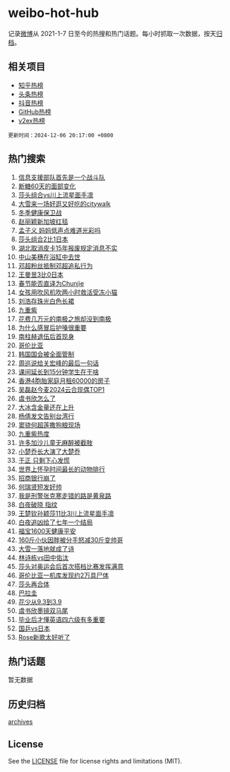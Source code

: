 # weibo-hot-hub

记录[微博](https://www.weibo.com)从 2021-1-7 日至今的热搜和热门话题。每小时抓取一次数据，按天[归档](archives)。

## 相关项目

- [知乎热榜](https://github.com/lonnyzhang423/zhihu-hot-hub)
- [头条热榜](https://github.com/lonnyzhang423/toutiao-hot-hub)
- [抖音热榜](https://github.com/lonnyzhang423/douyin-hot-hub)
- [GitHub热榜](https://github.com/lonnyzhang423/github-hot-hub)
- [v2ex热榜](https://github.com/lonnyzhang423/v2ex-hot-hub)


`更新时间：2024-12-06 20:17:00 +0800`

## 热门搜索

1. [信息支援部队首先是一个战斗队](https://m.weibo.cn/search?containerid=100103type%3D1%26t%3D10%26q%3D%23%E4%BF%A1%E6%81%AF%E6%94%AF%E6%8F%B4%E9%83%A8%E9%98%9F%E9%A6%96%E5%85%88%E6%98%AF%E4%B8%80%E4%B8%AA%E6%88%98%E6%96%97%E9%98%9F%23&stream_entry_id=51&isnewpage=1&extparam=seat%3D1%26filter_type%3Drealtimehot%26stream_entry_id%3D51%26dgr%3D0%26pos%3D0%26q%3D%2523%25E4%25BF%25A1%25E6%2581%25AF%25E6%2594%25AF%25E6%258F%25B4%25E9%2583%25A8%25E9%2598%259F%25E9%25A6%2596%25E5%2585%2588%25E6%2598%25AF%25E4%25B8%2580%25E4%25B8%25AA%25E6%2588%2598%25E6%2596%2597%25E9%2598%259F%2523%26cate%3D10103%26c_type%3D51%26display_time%3D1733487419%26pre_seqid%3D173348741935402224610133)
1. [断糖60天的面部变化](https://m.weibo.cn/search?containerid=100103type%3D1%26t%3D10%26q%3D%E6%96%AD%E7%B3%9660%E5%A4%A9%E7%9A%84%E9%9D%A2%E9%83%A8%E5%8F%98%E5%8C%96&stream_entry_id=31&isnewpage=1&extparam=seat%3D1%26stream_entry_id%3D31%26dgr%3D0%26flag%3D1%26realpos%3D1%26filter_type%3Drealtimehot%26pos%3D0%26c_type%3D31%26band_rank%3D1%26lcate%3D5001%26cate%3D5001%26q%3D%25E6%2596%25AD%25E7%25B3%259660%25E5%25A4%25A9%25E7%259A%2584%25E9%259D%25A2%25E9%2583%25A8%25E5%258F%2598%25E5%258C%2596%26display_time%3D1733487419%26pre_seqid%3D173348741935402224610133)
1. [莎头组合vs川上流星面手凛](https://m.weibo.cn/search?containerid=100103type%3D1%26t%3D10%26q%3D%23%E8%8E%8E%E5%A4%B4%E7%BB%84%E5%90%88vs%E5%B7%9D%E4%B8%8A%E6%B5%81%E6%98%9F%E9%9D%A2%E6%89%8B%E5%87%9B%23&stream_entry_id=31&isnewpage=1&extparam=seat%3D1%26stream_entry_id%3D31%26dgr%3D0%26flag%3D2%26realpos%3D2%26filter_type%3Drealtimehot%26pos%3D1%26c_type%3D31%26band_rank%3D2%26lcate%3D5001%26cate%3D5001%26q%3D%2523%25E8%258E%258E%25E5%25A4%25B4%25E7%25BB%2584%25E5%2590%2588vs%25E5%25B7%259D%25E4%25B8%258A%25E6%25B5%2581%25E6%2598%259F%25E9%259D%25A2%25E6%2589%258B%25E5%2587%259B%2523%26display_time%3D1733487419%26pre_seqid%3D173348741935402224610133)
1. [大雪来一场好逛又好吃的citywalk](https://m.weibo.cn/search?containerid=100103type%3D1%26t%3D10%26q%3D%23%E5%A4%A7%E9%9B%AA%E6%9D%A5%E4%B8%80%E5%9C%BA%E5%A5%BD%E9%80%9B%E5%8F%88%E5%A5%BD%E5%90%83%E7%9A%84citywalk%23&stream_entry_id=31&isnewpage=1&extparam=seat%3D1%26stream_entry_id%3D31%26dgr%3D0%26flag%3D0%26realpos%3D3%26filter_type%3Drealtimehot%26pos%3D2%26c_type%3D31%26band_rank%3D3%26lcate%3D5001%26cate%3D5001%26q%3D%2523%25E5%25A4%25A7%25E9%259B%25AA%25E6%259D%25A5%25E4%25B8%2580%25E5%259C%25BA%25E5%25A5%25BD%25E9%2580%259B%25E5%258F%2588%25E5%25A5%25BD%25E5%2590%2583%25E7%259A%2584citywalk%2523%26display_time%3D1733487419%26pre_seqid%3D173348741935402224610133)
1. [冬季健康保卫战](https://m.weibo.cn/search?containerid=100103type%3D1%26t%3D10%26q%3D%23%E5%86%AC%E5%AD%A3%E5%81%A5%E5%BA%B7%E4%BF%9D%E5%8D%AB%E6%88%98%23&stream_entry_id=31&isnewpage=1&extparam=seat%3D1%26stream_entry_id%3D31%26dgr%3D0%26is_ad_pos%3D1%26band_rank%3D4%26adid%3D267294%26filter_type%3Drealtimehot%26pos%3D3%26c_type%3D31%26q%3D%2523%25E5%2586%25AC%25E5%25AD%25A3%25E5%2581%25A5%25E5%25BA%25B7%25E4%25BF%259D%25E5%258D%25AB%25E6%2588%2598%2523%26lcate%3D5001%26cate%3D5001%26topic_ad%3D1%26display_time%3D1733487419%26pre_seqid%3D173348741935402224610133)
1. [赵丽颖新加坡红毯](https://m.weibo.cn/search?containerid=100103type%3D1%26t%3D10%26q%3D%E8%B5%B5%E4%B8%BD%E9%A2%96%E6%96%B0%E5%8A%A0%E5%9D%A1%E7%BA%A2%E6%AF%AF&stream_entry_id=31&isnewpage=1&extparam=seat%3D1%26stream_entry_id%3D31%26dgr%3D0%26flag%3D1%26realpos%3D4%26filter_type%3Drealtimehot%26pos%3D4%26c_type%3D31%26band_rank%3D4%26lcate%3D5001%26cate%3D5001%26q%3D%25E8%25B5%25B5%25E4%25B8%25BD%25E9%25A2%2596%25E6%2596%25B0%25E5%258A%25A0%25E5%259D%25A1%25E7%25BA%25A2%25E6%25AF%25AF%26display_time%3D1733487419%26pre_seqid%3D173348741935402224610133)
1. [孟子义 妈妈低声点难道光彩吗](https://m.weibo.cn/search?containerid=100103type%3D1%26t%3D10%26q%3D%E5%AD%9F%E5%AD%90%E4%B9%89+%E5%A6%88%E5%A6%88%E4%BD%8E%E5%A3%B0%E7%82%B9%E9%9A%BE%E9%81%93%E5%85%89%E5%BD%A9%E5%90%97&stream_entry_id=31&isnewpage=1&extparam=seat%3D1%26stream_entry_id%3D31%26dgr%3D0%26flag%3D1%26realpos%3D5%26filter_type%3Drealtimehot%26pos%3D5%26c_type%3D31%26band_rank%3D5%26lcate%3D5001%26cate%3D5001%26q%3D%25E5%25AD%259F%25E5%25AD%2590%25E4%25B9%2589%2520%25E5%25A6%2588%25E5%25A6%2588%25E4%25BD%258E%25E5%25A3%25B0%25E7%2582%25B9%25E9%259A%25BE%25E9%2581%2593%25E5%2585%2589%25E5%25BD%25A9%25E5%2590%2597%26display_time%3D1733487419%26pre_seqid%3D173348741935402224610133)
1. [莎头组合2比1日本](https://m.weibo.cn/search?containerid=100103type%3D1%26t%3D10%26q%3D%23%E8%8E%8E%E5%A4%B4%E7%BB%84%E5%90%882%E6%AF%941%E6%97%A5%E6%9C%AC%23&stream_entry_id=31&isnewpage=1&extparam=seat%3D1%26stream_entry_id%3D31%26dgr%3D0%26flag%3D1%26realpos%3D6%26filter_type%3Drealtimehot%26pos%3D6%26c_type%3D31%26band_rank%3D6%26lcate%3D5001%26cate%3D5001%26q%3D%2523%25E8%258E%258E%25E5%25A4%25B4%25E7%25BB%2584%25E5%2590%25882%25E6%25AF%25941%25E6%2597%25A5%25E6%259C%25AC%2523%26display_time%3D1733487419%26pre_seqid%3D173348741935402224610133)
1. [湖北取消皮卡15年报废规定消息不实](https://m.weibo.cn/search?containerid=100103type%3D1%26t%3D10%26q%3D%23%E6%B9%96%E5%8C%97%E5%8F%96%E6%B6%88%E7%9A%AE%E5%8D%A115%E5%B9%B4%E6%8A%A5%E5%BA%9F%E8%A7%84%E5%AE%9A%E6%B6%88%E6%81%AF%E4%B8%8D%E5%AE%9E%23&stream_entry_id=31&isnewpage=1&extparam=seat%3D1%26q%3D%2523%25E6%25B9%2596%25E5%258C%2597%25E5%258F%2596%25E6%25B6%2588%25E7%259A%25AE%25E5%258D%25A115%25E5%25B9%25B4%25E6%258A%25A5%25E5%25BA%259F%25E8%25A7%2584%25E5%25AE%259A%25E6%25B6%2588%25E6%2581%25AF%25E4%25B8%258D%25E5%25AE%259E%2523%26dgr%3D0%26is_ad_pos%3D1%26pos%3D7%26filter_type%3Drealtimehot%26adid%3D267528%26c_type%3D31%26stream_entry_id%3D31%26lcate%3D5001%26cate%3D5001%26band_rank%3D7%26display_time%3D1733487419%26pre_seqid%3D173348741935402224610133)
1. [中山美穗在浴缸中去世](https://m.weibo.cn/search?containerid=100103type%3D1%26t%3D10%26q%3D%23%E4%B8%AD%E5%B1%B1%E7%BE%8E%E7%A9%97%E5%9C%A8%E6%B5%B4%E7%BC%B8%E4%B8%AD%E5%8E%BB%E4%B8%96%23&stream_entry_id=31&isnewpage=1&extparam=seat%3D1%26stream_entry_id%3D31%26dgr%3D0%26flag%3D16%26realpos%3D7%26filter_type%3Drealtimehot%26pos%3D8%26c_type%3D31%26band_rank%3D7%26lcate%3D5001%26cate%3D5001%26q%3D%2523%25E4%25B8%25AD%25E5%25B1%25B1%25E7%25BE%258E%25E7%25A9%2597%25E5%259C%25A8%25E6%25B5%25B4%25E7%25BC%25B8%25E4%25B8%25AD%25E5%258E%25BB%25E4%25B8%2596%2523%26display_time%3D1733487419%26pre_seqid%3D173348741935402224610133)
1. [邓超粉丝抵制邓超追私行为](https://m.weibo.cn/search?containerid=100103type%3D1%26t%3D10%26q%3D%E9%82%93%E8%B6%85%E7%B2%89%E4%B8%9D%E6%8A%B5%E5%88%B6%E9%82%93%E8%B6%85%E8%BF%BD%E7%A7%81%E8%A1%8C%E4%B8%BA&stream_entry_id=31&isnewpage=1&extparam=seat%3D1%26stream_entry_id%3D31%26dgr%3D0%26flag%3D2%26realpos%3D8%26filter_type%3Drealtimehot%26pos%3D9%26c_type%3D31%26band_rank%3D8%26lcate%3D5001%26cate%3D5001%26q%3D%25E9%2582%2593%25E8%25B6%2585%25E7%25B2%2589%25E4%25B8%259D%25E6%258A%25B5%25E5%2588%25B6%25E9%2582%2593%25E8%25B6%2585%25E8%25BF%25BD%25E7%25A7%2581%25E8%25A1%258C%25E4%25B8%25BA%26display_time%3D1733487419%26pre_seqid%3D173348741935402224610133)
1. [王曼昱3比0日本](https://m.weibo.cn/search?containerid=100103type%3D1%26t%3D10%26q%3D%23%E7%8E%8B%E6%9B%BC%E6%98%B13%E6%AF%940%E6%97%A5%E6%9C%AC%23&stream_entry_id=31&isnewpage=1&extparam=seat%3D1%26stream_entry_id%3D31%26dgr%3D0%26flag%3D1%26realpos%3D9%26filter_type%3Drealtimehot%26pos%3D10%26c_type%3D31%26band_rank%3D9%26lcate%3D5001%26cate%3D5001%26q%3D%2523%25E7%258E%258B%25E6%259B%25BC%25E6%2598%25B13%25E6%25AF%25940%25E6%2597%25A5%25E6%259C%25AC%2523%26display_time%3D1733487419%26pre_seqid%3D173348741935402224610133)
1. [春节能否直译为Chunjie](https://m.weibo.cn/search?containerid=100103type%3D1%26t%3D10%26q%3D%23%E6%98%A5%E8%8A%82%E8%83%BD%E5%90%A6%E7%9B%B4%E8%AF%91%E4%B8%BAChunjie%23&stream_entry_id=31&isnewpage=1&extparam=seat%3D1%26stream_entry_id%3D31%26dgr%3D0%26flag%3D1%26realpos%3D10%26filter_type%3Drealtimehot%26pos%3D11%26c_type%3D31%26band_rank%3D10%26lcate%3D5001%26cate%3D5001%26q%3D%2523%25E6%2598%25A5%25E8%258A%2582%25E8%2583%25BD%25E5%2590%25A6%25E7%259B%25B4%25E8%25AF%2591%25E4%25B8%25BAChunjie%2523%26display_time%3D1733487419%26pre_seqid%3D173348741935402224610133)
1. [女孩用吹风机吹两小时救活受冻小猫](https://m.weibo.cn/search?containerid=100103type%3D1%26t%3D10%26q%3D%23%E5%A5%B3%E5%AD%A9%E7%94%A8%E5%90%B9%E9%A3%8E%E6%9C%BA%E5%90%B9%E4%B8%A4%E5%B0%8F%E6%97%B6%E6%95%91%E6%B4%BB%E5%8F%97%E5%86%BB%E5%B0%8F%E7%8C%AB%23&stream_entry_id=31&isnewpage=1&extparam=seat%3D1%26stream_entry_id%3D31%26dgr%3D0%26flag%3D32768%26realpos%3D11%26filter_type%3Drealtimehot%26pos%3D12%26c_type%3D31%26band_rank%3D11%26lcate%3D5001%26cate%3D5001%26q%3D%2523%25E5%25A5%25B3%25E5%25AD%25A9%25E7%2594%25A8%25E5%2590%25B9%25E9%25A3%258E%25E6%259C%25BA%25E5%2590%25B9%25E4%25B8%25A4%25E5%25B0%258F%25E6%2597%25B6%25E6%2595%2591%25E6%25B4%25BB%25E5%258F%2597%25E5%2586%25BB%25E5%25B0%258F%25E7%258C%25AB%2523%26display_time%3D1733487419%26pre_seqid%3D173348741935402224610133)
1. [刘浩存珠光白色长裙](https://m.weibo.cn/search?containerid=100103type%3D1%26t%3D10%26q%3D%23%E5%88%98%E6%B5%A9%E5%AD%98%E7%8F%A0%E5%85%89%E7%99%BD%E8%89%B2%E9%95%BF%E8%A3%99%23&stream_entry_id=31&isnewpage=1&extparam=seat%3D1%26stream_entry_id%3D31%26dgr%3D0%26flag%3D1%26realpos%3D12%26filter_type%3Drealtimehot%26pos%3D13%26c_type%3D31%26band_rank%3D12%26lcate%3D5001%26cate%3D5001%26q%3D%2523%25E5%2588%2598%25E6%25B5%25A9%25E5%25AD%2598%25E7%258F%25A0%25E5%2585%2589%25E7%2599%25BD%25E8%2589%25B2%25E9%2595%25BF%25E8%25A3%2599%2523%26display_time%3D1733487419%26pre_seqid%3D173348741935402224610133)
1. [九重紫](https://m.weibo.cn/search?containerid=100103type%3D1%26t%3D10%26q%3D%E4%B9%9D%E9%87%8D%E7%B4%AB&stream_entry_id=31&isnewpage=1&extparam=seat%3D1%26stream_entry_id%3D31%26dgr%3D0%26flag%3D0%26realpos%3D13%26filter_type%3Drealtimehot%26pos%3D14%26c_type%3D31%26band_rank%3D13%26lcate%3D5001%26cate%3D5001%26q%3D%25E4%25B9%259D%25E9%2587%258D%25E7%25B4%25AB%26display_time%3D1733487419%26pre_seqid%3D173348741935402224610133)
1. [花费几万元的南极之旅却没到南极](https://m.weibo.cn/search?containerid=100103type%3D1%26t%3D10%26q%3D%23%E8%8A%B1%E8%B4%B9%E5%87%A0%E4%B8%87%E5%85%83%E7%9A%84%E5%8D%97%E6%9E%81%E4%B9%8B%E6%97%85%E5%8D%B4%E6%B2%A1%E5%88%B0%E5%8D%97%E6%9E%81%23&stream_entry_id=31&isnewpage=1&extparam=seat%3D1%26stream_entry_id%3D31%26dgr%3D0%26flag%3D1%26realpos%3D14%26filter_type%3Drealtimehot%26pos%3D15%26c_type%3D31%26band_rank%3D14%26lcate%3D5001%26cate%3D5001%26q%3D%2523%25E8%258A%25B1%25E8%25B4%25B9%25E5%2587%25A0%25E4%25B8%2587%25E5%2585%2583%25E7%259A%2584%25E5%258D%2597%25E6%259E%2581%25E4%25B9%258B%25E6%2597%2585%25E5%258D%25B4%25E6%25B2%25A1%25E5%2588%25B0%25E5%258D%2597%25E6%259E%2581%2523%26display_time%3D1733487419%26pre_seqid%3D173348741935402224610133)
1. [为什么感冒后护嗓很重要](https://m.weibo.cn/search?containerid=100103type%3D1%26t%3D10%26q%3D%23%E4%B8%BA%E4%BB%80%E4%B9%88%E6%84%9F%E5%86%92%E5%90%8E%E6%8A%A4%E5%97%93%E5%BE%88%E9%87%8D%E8%A6%81%23&stream_entry_id=31&isnewpage=1&extparam=seat%3D1%26stream_entry_id%3D31%26dgr%3D0%26pos%3D16%26band_rank%3D15%26realpos%3D15%26filter_type%3Drealtimehot%26adid%3D267263%26c_type%3D31%26q%3D%2523%25E4%25B8%25BA%25E4%25BB%2580%25E4%25B9%2588%25E6%2584%259F%25E5%2586%2592%25E5%2590%258E%25E6%258A%25A4%25E5%2597%2593%25E5%25BE%2588%25E9%2587%258D%25E8%25A6%2581%2523%26lcate%3D5001%26cate%3D5001%26flag%3D0%26display_time%3D1733487419%26pre_seqid%3D173348741935402224610133)
1. [南柱赫退伍后首现身](https://m.weibo.cn/search?containerid=100103type%3D1%26t%3D10%26q%3D%23%E5%8D%97%E6%9F%B1%E8%B5%AB%E9%80%80%E4%BC%8D%E5%90%8E%E9%A6%96%E7%8E%B0%E8%BA%AB%23&stream_entry_id=31&isnewpage=1&extparam=seat%3D1%26stream_entry_id%3D31%26dgr%3D0%26flag%3D1%26realpos%3D16%26filter_type%3Drealtimehot%26pos%3D17%26c_type%3D31%26band_rank%3D16%26lcate%3D5001%26cate%3D5001%26q%3D%2523%25E5%258D%2597%25E6%259F%25B1%25E8%25B5%25AB%25E9%2580%2580%25E4%25BC%258D%25E5%2590%258E%25E9%25A6%2596%25E7%258E%25B0%25E8%25BA%25AB%2523%26display_time%3D1733487419%26pre_seqid%3D173348741935402224610133)
1. [哥伦比亚](https://m.weibo.cn/search?containerid=100103type%3D1%26t%3D10%26q%3D%E5%93%A5%E4%BC%A6%E6%AF%94%E4%BA%9A&stream_entry_id=31&isnewpage=1&extparam=seat%3D1%26stream_entry_id%3D31%26dgr%3D0%26flag%3D0%26realpos%3D17%26filter_type%3Drealtimehot%26pos%3D18%26c_type%3D31%26band_rank%3D17%26lcate%3D5001%26cate%3D5001%26q%3D%25E5%2593%25A5%25E4%25BC%25A6%25E6%25AF%2594%25E4%25BA%259A%26display_time%3D1733487419%26pre_seqid%3D173348741935402224610133)
1. [韩国国会被全面管制](https://m.weibo.cn/search?containerid=100103type%3D1%26t%3D10%26q%3D%23%E9%9F%A9%E5%9B%BD%E5%9B%BD%E4%BC%9A%E8%A2%AB%E5%85%A8%E9%9D%A2%E7%AE%A1%E5%88%B6%23&stream_entry_id=31&isnewpage=1&extparam=seat%3D1%26stream_entry_id%3D31%26dgr%3D0%26flag%3D0%26realpos%3D18%26filter_type%3Drealtimehot%26pos%3D19%26c_type%3D31%26band_rank%3D18%26lcate%3D5001%26cate%3D5001%26q%3D%2523%25E9%259F%25A9%25E5%259B%25BD%25E5%259B%25BD%25E4%25BC%259A%25E8%25A2%25AB%25E5%2585%25A8%25E9%259D%25A2%25E7%25AE%25A1%25E5%2588%25B6%2523%26display_time%3D1733487419%26pre_seqid%3D173348741935402224610133)
1. [周巡说给关宏峰的最后一句话](https://m.weibo.cn/search?containerid=100103type%3D1%26t%3D10%26q%3D%E5%91%A8%E5%B7%A1%E8%AF%B4%E7%BB%99%E5%85%B3%E5%AE%8F%E5%B3%B0%E7%9A%84%E6%9C%80%E5%90%8E%E4%B8%80%E5%8F%A5%E8%AF%9D&stream_entry_id=31&isnewpage=1&extparam=seat%3D1%26stream_entry_id%3D31%26dgr%3D0%26flag%3D1%26realpos%3D19%26filter_type%3Drealtimehot%26pos%3D20%26c_type%3D31%26band_rank%3D19%26lcate%3D5001%26cate%3D5001%26q%3D%25E5%2591%25A8%25E5%25B7%25A1%25E8%25AF%25B4%25E7%25BB%2599%25E5%2585%25B3%25E5%25AE%258F%25E5%25B3%25B0%25E7%259A%2584%25E6%259C%2580%25E5%2590%258E%25E4%25B8%2580%25E5%258F%25A5%25E8%25AF%259D%26display_time%3D1733487419%26pre_seqid%3D173348741935402224610133)
1. [课间延长到15分钟学生在干啥](https://m.weibo.cn/search?containerid=100103type%3D1%26t%3D10%26q%3D%23%E8%AF%BE%E9%97%B4%E5%BB%B6%E9%95%BF%E5%88%B015%E5%88%86%E9%92%9F%E5%AD%A6%E7%94%9F%E5%9C%A8%E5%B9%B2%E5%95%A5%23&stream_entry_id=31&isnewpage=1&extparam=seat%3D1%26stream_entry_id%3D31%26dgr%3D0%26flag%3D0%26realpos%3D20%26filter_type%3Drealtimehot%26pos%3D21%26c_type%3D31%26band_rank%3D20%26lcate%3D5001%26cate%3D5001%26q%3D%2523%25E8%25AF%25BE%25E9%2597%25B4%25E5%25BB%25B6%25E9%2595%25BF%25E5%2588%25B015%25E5%2588%2586%25E9%2592%259F%25E5%25AD%25A6%25E7%2594%259F%25E5%259C%25A8%25E5%25B9%25B2%25E5%2595%25A5%2523%26display_time%3D1733487419%26pre_seqid%3D173348741935402224610133)
1. [香港4胞胎家庭月租60000的房子](https://m.weibo.cn/search?containerid=100103type%3D1%26t%3D10%26q%3D%E9%A6%99%E6%B8%AF4%E8%83%9E%E8%83%8E%E5%AE%B6%E5%BA%AD%E6%9C%88%E7%A7%9F60000%E7%9A%84%E6%88%BF%E5%AD%90&stream_entry_id=31&isnewpage=1&extparam=seat%3D1%26stream_entry_id%3D31%26dgr%3D0%26flag%3D1%26realpos%3D21%26filter_type%3Drealtimehot%26pos%3D22%26c_type%3D31%26band_rank%3D21%26lcate%3D5001%26cate%3D5001%26q%3D%25E9%25A6%2599%25E6%25B8%25AF4%25E8%2583%259E%25E8%2583%258E%25E5%25AE%25B6%25E5%25BA%25AD%25E6%259C%2588%25E7%25A7%259F60000%25E7%259A%2584%25E6%2588%25BF%25E5%25AD%2590%26display_time%3D1733487419%26pre_seqid%3D173348741935402224610133)
1. [吴磊赵今麦2024云合现偶TOP1](https://m.weibo.cn/search?containerid=100103type%3D1%26t%3D10%26q%3D%E5%90%B4%E7%A3%8A%E8%B5%B5%E4%BB%8A%E9%BA%A62024%E4%BA%91%E5%90%88%E7%8E%B0%E5%81%B6TOP1&stream_entry_id=31&isnewpage=1&extparam=seat%3D1%26stream_entry_id%3D31%26dgr%3D0%26flag%3D1%26realpos%3D22%26filter_type%3Drealtimehot%26pos%3D23%26c_type%3D31%26band_rank%3D22%26lcate%3D5001%26cate%3D5001%26q%3D%25E5%2590%25B4%25E7%25A3%258A%25E8%25B5%25B5%25E4%25BB%258A%25E9%25BA%25A62024%25E4%25BA%2591%25E5%2590%2588%25E7%258E%25B0%25E5%2581%25B6TOP1%26display_time%3D1733487419%26pre_seqid%3D173348741935402224610133)
1. [虞书欣怎么了](https://m.weibo.cn/search?containerid=100103type%3D1%26t%3D10%26q%3D%23%E8%99%9E%E4%B9%A6%E6%AC%A3%E6%80%8E%E4%B9%88%E4%BA%86%23&stream_entry_id=31&isnewpage=1&extparam=seat%3D1%26stream_entry_id%3D31%26dgr%3D0%26flag%3D0%26realpos%3D23%26filter_type%3Drealtimehot%26pos%3D24%26c_type%3D31%26band_rank%3D23%26lcate%3D5001%26cate%3D5001%26q%3D%2523%25E8%2599%259E%25E4%25B9%25A6%25E6%25AC%25A3%25E6%2580%258E%25E4%25B9%2588%25E4%25BA%2586%2523%26display_time%3D1733487419%26pre_seqid%3D173348741935402224610133)
1. [大冰含金量还在上升](https://m.weibo.cn/search?containerid=100103type%3D1%26t%3D10%26q%3D%23%E5%A4%A7%E5%86%B0%E5%90%AB%E9%87%91%E9%87%8F%E8%BF%98%E5%9C%A8%E4%B8%8A%E5%8D%87%23&stream_entry_id=31&isnewpage=1&extparam=seat%3D1%26stream_entry_id%3D31%26dgr%3D0%26flag%3D1%26realpos%3D24%26filter_type%3Drealtimehot%26pos%3D25%26c_type%3D31%26band_rank%3D24%26lcate%3D5001%26cate%3D5001%26q%3D%2523%25E5%25A4%25A7%25E5%2586%25B0%25E5%2590%25AB%25E9%2587%2591%25E9%2587%258F%25E8%25BF%2598%25E5%259C%25A8%25E4%25B8%258A%25E5%258D%2587%2523%26display_time%3D1733487419%26pre_seqid%3D173348741935402224610133)
1. [杨倩发文告别台湾行](https://m.weibo.cn/search?containerid=100103type%3D1%26t%3D10%26q%3D%23%E6%9D%A8%E5%80%A9%E5%8F%91%E6%96%87%E5%91%8A%E5%88%AB%E5%8F%B0%E6%B9%BE%E8%A1%8C%23&stream_entry_id=31&isnewpage=1&extparam=seat%3D1%26stream_entry_id%3D31%26dgr%3D0%26flag%3D1%26realpos%3D25%26filter_type%3Drealtimehot%26pos%3D26%26c_type%3D31%26band_rank%3D25%26lcate%3D5001%26cate%3D5001%26q%3D%2523%25E6%259D%25A8%25E5%2580%25A9%25E5%258F%2591%25E6%2596%2587%25E5%2591%258A%25E5%2588%25AB%25E5%258F%25B0%25E6%25B9%25BE%25E8%25A1%258C%2523%26display_time%3D1733487419%26pre_seqid%3D173348741935402224610133)
1. [窦骁何超莲撒狗粮现场](https://m.weibo.cn/search?containerid=100103type%3D1%26t%3D10%26q%3D%E7%AA%A6%E9%AA%81%E4%BD%95%E8%B6%85%E8%8E%B2%E6%92%92%E7%8B%97%E7%B2%AE%E7%8E%B0%E5%9C%BA&stream_entry_id=31&isnewpage=1&extparam=seat%3D1%26stream_entry_id%3D31%26dgr%3D0%26flag%3D0%26realpos%3D26%26filter_type%3Drealtimehot%26pos%3D27%26c_type%3D31%26band_rank%3D26%26lcate%3D5001%26cate%3D5001%26q%3D%25E7%25AA%25A6%25E9%25AA%2581%25E4%25BD%2595%25E8%25B6%2585%25E8%258E%25B2%25E6%2592%2592%25E7%258B%2597%25E7%25B2%25AE%25E7%258E%25B0%25E5%259C%25BA%26display_time%3D1733487419%26pre_seqid%3D173348741935402224610133)
1. [九重紫热度](https://m.weibo.cn/search?containerid=100103type%3D1%26t%3D10%26q%3D%23%E4%B9%9D%E9%87%8D%E7%B4%AB%E7%83%AD%E5%BA%A6%23&stream_entry_id=31&isnewpage=1&extparam=seat%3D1%26stream_entry_id%3D31%26dgr%3D0%26flag%3D1%26realpos%3D27%26filter_type%3Drealtimehot%26pos%3D28%26c_type%3D31%26band_rank%3D27%26lcate%3D5001%26cate%3D5001%26q%3D%2523%25E4%25B9%259D%25E9%2587%258D%25E7%25B4%25AB%25E7%2583%25AD%25E5%25BA%25A6%2523%26display_time%3D1733487419%26pre_seqid%3D173348741935402224610133)
1. [许多加沙儿童无麻醉被截肢](https://m.weibo.cn/search?containerid=100103type%3D1%26t%3D10%26q%3D%23%E8%AE%B8%E5%A4%9A%E5%8A%A0%E6%B2%99%E5%84%BF%E7%AB%A5%E6%97%A0%E9%BA%BB%E9%86%89%E8%A2%AB%E6%88%AA%E8%82%A2%23&stream_entry_id=31&isnewpage=1&extparam=seat%3D1%26stream_entry_id%3D31%26dgr%3D0%26flag%3D0%26realpos%3D28%26filter_type%3Drealtimehot%26pos%3D29%26c_type%3D31%26band_rank%3D28%26lcate%3D5001%26cate%3D5001%26q%3D%2523%25E8%25AE%25B8%25E5%25A4%259A%25E5%258A%25A0%25E6%25B2%2599%25E5%2584%25BF%25E7%25AB%25A5%25E6%2597%25A0%25E9%25BA%25BB%25E9%2586%2589%25E8%25A2%25AB%25E6%2588%25AA%25E8%2582%25A2%2523%26display_time%3D1733487419%26pre_seqid%3D173348741935402224610133)
1. [小楚乔长大演了大楚乔](https://m.weibo.cn/search?containerid=100103type%3D1%26t%3D10%26q%3D%23%E5%B0%8F%E6%A5%9A%E4%B9%94%E9%95%BF%E5%A4%A7%E6%BC%94%E4%BA%86%E5%A4%A7%E6%A5%9A%E4%B9%94%23&stream_entry_id=31&isnewpage=1&extparam=seat%3D1%26stream_entry_id%3D31%26dgr%3D0%26flag%3D0%26realpos%3D29%26filter_type%3Drealtimehot%26pos%3D30%26c_type%3D31%26band_rank%3D29%26lcate%3D5001%26cate%3D5001%26q%3D%2523%25E5%25B0%258F%25E6%25A5%259A%25E4%25B9%2594%25E9%2595%25BF%25E5%25A4%25A7%25E6%25BC%2594%25E4%25BA%2586%25E5%25A4%25A7%25E6%25A5%259A%25E4%25B9%2594%2523%26display_time%3D1733487419%26pre_seqid%3D173348741935402224610133)
1. [于正 只剩下心发慌](https://m.weibo.cn/search?containerid=100103type%3D1%26t%3D10%26q%3D%E4%BA%8E%E6%AD%A3+%E5%8F%AA%E5%89%A9%E4%B8%8B%E5%BF%83%E5%8F%91%E6%85%8C&stream_entry_id=31&isnewpage=1&extparam=seat%3D1%26stream_entry_id%3D31%26dgr%3D0%26flag%3D1%26realpos%3D30%26filter_type%3Drealtimehot%26pos%3D31%26c_type%3D31%26band_rank%3D30%26lcate%3D5001%26cate%3D5001%26q%3D%25E4%25BA%258E%25E6%25AD%25A3%2520%25E5%258F%25AA%25E5%2589%25A9%25E4%25B8%258B%25E5%25BF%2583%25E5%258F%2591%25E6%2585%258C%26display_time%3D1733487419%26pre_seqid%3D173348741935402224610133)
1. [世界上怀孕时间最长的动物排行](https://m.weibo.cn/search?containerid=100103type%3D1%26t%3D10%26q%3D%23%E4%B8%96%E7%95%8C%E4%B8%8A%E6%80%80%E5%AD%95%E6%97%B6%E9%97%B4%E6%9C%80%E9%95%BF%E7%9A%84%E5%8A%A8%E7%89%A9%E6%8E%92%E8%A1%8C%23&stream_entry_id=31&isnewpage=1&extparam=seat%3D1%26stream_entry_id%3D31%26dgr%3D0%26flag%3D0%26realpos%3D31%26filter_type%3Drealtimehot%26pos%3D32%26c_type%3D31%26band_rank%3D31%26lcate%3D5001%26cate%3D5001%26q%3D%2523%25E4%25B8%2596%25E7%2595%258C%25E4%25B8%258A%25E6%2580%2580%25E5%25AD%2595%25E6%2597%25B6%25E9%2597%25B4%25E6%259C%2580%25E9%2595%25BF%25E7%259A%2584%25E5%258A%25A8%25E7%2589%25A9%25E6%258E%2592%25E8%25A1%258C%2523%26display_time%3D1733487419%26pre_seqid%3D173348741935402224610133)
1. [招商银行崩了](https://m.weibo.cn/search?containerid=100103type%3D1%26t%3D10%26q%3D%E6%8B%9B%E5%95%86%E9%93%B6%E8%A1%8C%E5%B4%A9%E4%BA%86&stream_entry_id=31&isnewpage=1&extparam=seat%3D1%26stream_entry_id%3D31%26dgr%3D0%26flag%3D1%26realpos%3D32%26filter_type%3Drealtimehot%26pos%3D33%26c_type%3D31%26band_rank%3D32%26lcate%3D5001%26cate%3D5001%26q%3D%25E6%258B%259B%25E5%2595%2586%25E9%2593%25B6%25E8%25A1%258C%25E5%25B4%25A9%25E4%25BA%2586%26display_time%3D1733487419%26pre_seqid%3D173348741935402224610133)
1. [何瑞贤短发好帅](https://m.weibo.cn/search?containerid=100103type%3D1%26t%3D10%26q%3D%E4%BD%95%E7%91%9E%E8%B4%A4%E7%9F%AD%E5%8F%91%E5%A5%BD%E5%B8%85&stream_entry_id=31&isnewpage=1&extparam=seat%3D1%26stream_entry_id%3D31%26dgr%3D0%26flag%3D1%26realpos%3D33%26filter_type%3Drealtimehot%26pos%3D34%26c_type%3D31%26band_rank%3D33%26lcate%3D5001%26cate%3D5001%26q%3D%25E4%25BD%2595%25E7%2591%259E%25E8%25B4%25A4%25E7%259F%25AD%25E5%258F%2591%25E5%25A5%25BD%25E5%25B8%2585%26display_time%3D1733487419%26pre_seqid%3D173348741935402224610133)
1. [我是刑警张克寒走错的路是黄泉路](https://m.weibo.cn/search?containerid=100103type%3D1%26t%3D10%26q%3D%E6%88%91%E6%98%AF%E5%88%91%E8%AD%A6%E5%BC%A0%E5%85%8B%E5%AF%92%E8%B5%B0%E9%94%99%E7%9A%84%E8%B7%AF%E6%98%AF%E9%BB%84%E6%B3%89%E8%B7%AF&stream_entry_id=31&isnewpage=1&extparam=seat%3D1%26stream_entry_id%3D31%26dgr%3D0%26flag%3D1%26realpos%3D34%26filter_type%3Drealtimehot%26pos%3D35%26c_type%3D31%26band_rank%3D34%26lcate%3D5001%26cate%3D5001%26q%3D%25E6%2588%2591%25E6%2598%25AF%25E5%2588%2591%25E8%25AD%25A6%25E5%25BC%25A0%25E5%2585%258B%25E5%25AF%2592%25E8%25B5%25B0%25E9%2594%2599%25E7%259A%2584%25E8%25B7%25AF%25E6%2598%25AF%25E9%25BB%2584%25E6%25B3%2589%25E8%25B7%25AF%26display_time%3D1733487419%26pre_seqid%3D173348741935402224610133)
1. [白夜破晓 指纹](https://m.weibo.cn/search?containerid=100103type%3D1%26t%3D10%26q%3D%E7%99%BD%E5%A4%9C%E7%A0%B4%E6%99%93+%E6%8C%87%E7%BA%B9&stream_entry_id=31&isnewpage=1&extparam=seat%3D1%26stream_entry_id%3D31%26dgr%3D0%26flag%3D1%26realpos%3D35%26filter_type%3Drealtimehot%26pos%3D36%26c_type%3D31%26band_rank%3D35%26lcate%3D5001%26cate%3D5001%26q%3D%25E7%2599%25BD%25E5%25A4%259C%25E7%25A0%25B4%25E6%2599%2593%2520%25E6%258C%2587%25E7%25BA%25B9%26display_time%3D1733487419%26pre_seqid%3D173348741935402224610133)
1. [王楚钦孙颖莎11比3川上流星面手凛](https://m.weibo.cn/search?containerid=100103type%3D1%26t%3D10%26q%3D%23%E7%8E%8B%E6%A5%9A%E9%92%A6%E5%AD%99%E9%A2%96%E8%8E%8E11%E6%AF%943%E5%B7%9D%E4%B8%8A%E6%B5%81%E6%98%9F%E9%9D%A2%E6%89%8B%E5%87%9B%23&stream_entry_id=31&isnewpage=1&extparam=seat%3D1%26stream_entry_id%3D31%26dgr%3D0%26flag%3D1%26realpos%3D36%26filter_type%3Drealtimehot%26pos%3D37%26c_type%3D31%26band_rank%3D36%26lcate%3D5001%26cate%3D5001%26q%3D%2523%25E7%258E%258B%25E6%25A5%259A%25E9%2592%25A6%25E5%25AD%2599%25E9%25A2%2596%25E8%258E%258E11%25E6%25AF%25943%25E5%25B7%259D%25E4%25B8%258A%25E6%25B5%2581%25E6%2598%259F%25E9%259D%25A2%25E6%2589%258B%25E5%2587%259B%2523%26display_time%3D1733487419%26pre_seqid%3D173348741935402224610133)
1. [白夜追凶给了七年一个结局](https://m.weibo.cn/search?containerid=100103type%3D1%26t%3D10%26q%3D%E7%99%BD%E5%A4%9C%E8%BF%BD%E5%87%B6%E7%BB%99%E4%BA%86%E4%B8%83%E5%B9%B4%E4%B8%80%E4%B8%AA%E7%BB%93%E5%B1%80&stream_entry_id=31&isnewpage=1&extparam=seat%3D1%26stream_entry_id%3D31%26dgr%3D0%26flag%3D0%26realpos%3D37%26filter_type%3Drealtimehot%26pos%3D38%26c_type%3D31%26band_rank%3D37%26lcate%3D5001%26cate%3D5001%26q%3D%25E7%2599%25BD%25E5%25A4%259C%25E8%25BF%25BD%25E5%2587%25B6%25E7%25BB%2599%25E4%25BA%2586%25E4%25B8%2583%25E5%25B9%25B4%25E4%25B8%2580%25E4%25B8%25AA%25E7%25BB%2593%25E5%25B1%2580%26display_time%3D1733487419%26pre_seqid%3D173348741935402224610133)
1. [福宝1600天健康平安](https://m.weibo.cn/search?containerid=100103type%3D1%26t%3D10%26q%3D%23%E7%A6%8F%E5%AE%9D1600%E5%A4%A9%E5%81%A5%E5%BA%B7%E5%B9%B3%E5%AE%89%23&stream_entry_id=31&isnewpage=1&extparam=seat%3D1%26stream_entry_id%3D31%26dgr%3D0%26flag%3D1%26realpos%3D38%26filter_type%3Drealtimehot%26pos%3D39%26c_type%3D31%26band_rank%3D38%26lcate%3D5001%26cate%3D5001%26q%3D%2523%25E7%25A6%258F%25E5%25AE%259D1600%25E5%25A4%25A9%25E5%2581%25A5%25E5%25BA%25B7%25E5%25B9%25B3%25E5%25AE%2589%2523%26display_time%3D1733487419%26pre_seqid%3D173348741935402224610133)
1. [160斤小伙因胖被分手怒减30斤变帅哥](https://m.weibo.cn/search?containerid=100103type%3D1%26t%3D10%26q%3D%23160%E6%96%A4%E5%B0%8F%E4%BC%99%E5%9B%A0%E8%83%96%E8%A2%AB%E5%88%86%E6%89%8B%E6%80%92%E5%87%8F30%E6%96%A4%E5%8F%98%E5%B8%85%E5%93%A5%23&stream_entry_id=31&isnewpage=1&extparam=seat%3D1%26stream_entry_id%3D31%26dgr%3D0%26flag%3D0%26realpos%3D39%26filter_type%3Drealtimehot%26pos%3D40%26c_type%3D31%26band_rank%3D39%26lcate%3D5001%26cate%3D5001%26q%3D%2523160%25E6%2596%25A4%25E5%25B0%258F%25E4%25BC%2599%25E5%259B%25A0%25E8%2583%2596%25E8%25A2%25AB%25E5%2588%2586%25E6%2589%258B%25E6%2580%2592%25E5%2587%258F30%25E6%2596%25A4%25E5%258F%2598%25E5%25B8%2585%25E5%2593%25A5%2523%26display_time%3D1733487419%26pre_seqid%3D173348741935402224610133)
1. [大雪一落地就成了诗](https://m.weibo.cn/search?containerid=100103type%3D1%26t%3D10%26q%3D%23%E5%A4%A7%E9%9B%AA%E4%B8%80%E8%90%BD%E5%9C%B0%E5%B0%B1%E6%88%90%E4%BA%86%E8%AF%97%23&stream_entry_id=31&isnewpage=1&extparam=seat%3D1%26stream_entry_id%3D31%26dgr%3D0%26flag%3D0%26realpos%3D40%26filter_type%3Drealtimehot%26pos%3D41%26c_type%3D31%26band_rank%3D40%26lcate%3D5001%26cate%3D5001%26q%3D%2523%25E5%25A4%25A7%25E9%259B%25AA%25E4%25B8%2580%25E8%2590%25BD%25E5%259C%25B0%25E5%25B0%25B1%25E6%2588%2590%25E4%25BA%2586%25E8%25AF%2597%2523%26display_time%3D1733487419%26pre_seqid%3D173348741935402224610133)
1. [林诗栋vs田中佑汰](https://m.weibo.cn/search?containerid=100103type%3D1%26t%3D10%26q%3D%23%E6%9E%97%E8%AF%97%E6%A0%8Bvs%E7%94%B0%E4%B8%AD%E4%BD%91%E6%B1%B0%23&stream_entry_id=31&isnewpage=1&extparam=seat%3D1%26stream_entry_id%3D31%26dgr%3D0%26flag%3D1%26realpos%3D41%26filter_type%3Drealtimehot%26pos%3D42%26c_type%3D31%26band_rank%3D41%26lcate%3D5001%26cate%3D5001%26q%3D%2523%25E6%259E%2597%25E8%25AF%2597%25E6%25A0%258Bvs%25E7%2594%25B0%25E4%25B8%25AD%25E4%25BD%2591%25E6%25B1%25B0%2523%26display_time%3D1733487419%26pre_seqid%3D173348741935402224610133)
1. [莎头对奥运会后首次搭档比赛发挥满意](https://m.weibo.cn/search?containerid=100103type%3D1%26t%3D10%26q%3D%23%E8%8E%8E%E5%A4%B4%E5%AF%B9%E5%A5%A5%E8%BF%90%E4%BC%9A%E5%90%8E%E9%A6%96%E6%AC%A1%E6%90%AD%E6%A1%A3%E6%AF%94%E8%B5%9B%E5%8F%91%E6%8C%A5%E6%BB%A1%E6%84%8F%23&stream_entry_id=31&isnewpage=1&extparam=seat%3D1%26stream_entry_id%3D31%26dgr%3D0%26flag%3D0%26realpos%3D42%26filter_type%3Drealtimehot%26pos%3D43%26c_type%3D31%26band_rank%3D42%26lcate%3D5001%26cate%3D5001%26q%3D%2523%25E8%258E%258E%25E5%25A4%25B4%25E5%25AF%25B9%25E5%25A5%25A5%25E8%25BF%2590%25E4%25BC%259A%25E5%2590%258E%25E9%25A6%2596%25E6%25AC%25A1%25E6%2590%25AD%25E6%25A1%25A3%25E6%25AF%2594%25E8%25B5%259B%25E5%258F%2591%25E6%258C%25A5%25E6%25BB%25A1%25E6%2584%258F%2523%26display_time%3D1733487419%26pre_seqid%3D173348741935402224610133)
1. [哥伦比亚一机库发现约2万具尸体](https://m.weibo.cn/search?containerid=100103type%3D1%26t%3D10%26q%3D%23%E5%93%A5%E4%BC%A6%E6%AF%94%E4%BA%9A%E4%B8%80%E6%9C%BA%E5%BA%93%E5%8F%91%E7%8E%B0%E7%BA%A62%E4%B8%87%E5%85%B7%E5%B0%B8%E4%BD%93%23&stream_entry_id=31&isnewpage=1&extparam=seat%3D1%26stream_entry_id%3D31%26dgr%3D0%26flag%3D0%26realpos%3D43%26filter_type%3Drealtimehot%26pos%3D44%26c_type%3D31%26band_rank%3D43%26lcate%3D5001%26cate%3D5001%26q%3D%2523%25E5%2593%25A5%25E4%25BC%25A6%25E6%25AF%2594%25E4%25BA%259A%25E4%25B8%2580%25E6%259C%25BA%25E5%25BA%2593%25E5%258F%2591%25E7%258E%25B0%25E7%25BA%25A62%25E4%25B8%2587%25E5%2585%25B7%25E5%25B0%25B8%25E4%25BD%2593%2523%26display_time%3D1733487419%26pre_seqid%3D173348741935402224610133)
1. [莎头再合体](https://m.weibo.cn/search?containerid=100103type%3D1%26t%3D10%26q%3D%23%E8%8E%8E%E5%A4%B4%E5%86%8D%E5%90%88%E4%BD%93%23&stream_entry_id=31&isnewpage=1&extparam=seat%3D1%26stream_entry_id%3D31%26dgr%3D0%26flag%3D1%26realpos%3D44%26filter_type%3Drealtimehot%26pos%3D45%26c_type%3D31%26band_rank%3D44%26lcate%3D5001%26cate%3D5001%26q%3D%2523%25E8%258E%258E%25E5%25A4%25B4%25E5%2586%258D%25E5%2590%2588%25E4%25BD%2593%2523%26display_time%3D1733487419%26pre_seqid%3D173348741935402224610133)
1. [巴拉圭](https://m.weibo.cn/search?containerid=100103type%3D1%26t%3D10%26q%3D%E5%B7%B4%E6%8B%89%E5%9C%AD&stream_entry_id=31&isnewpage=1&extparam=seat%3D1%26stream_entry_id%3D31%26dgr%3D0%26flag%3D1%26realpos%3D45%26filter_type%3Drealtimehot%26pos%3D46%26c_type%3D31%26band_rank%3D45%26lcate%3D5001%26cate%3D5001%26q%3D%25E5%25B7%25B4%25E6%258B%2589%25E5%259C%25AD%26display_time%3D1733487419%26pre_seqid%3D173348741935402224610133)
1. [花少从9.3到3.9](https://m.weibo.cn/search?containerid=100103type%3D1%26t%3D10%26q%3D%23%E8%8A%B1%E5%B0%91%E4%BB%8E9.3%E5%88%B03.9%23&stream_entry_id=31&isnewpage=1&extparam=seat%3D1%26stream_entry_id%3D31%26dgr%3D0%26flag%3D0%26realpos%3D46%26filter_type%3Drealtimehot%26pos%3D47%26c_type%3D31%26band_rank%3D46%26lcate%3D5001%26cate%3D5001%26q%3D%2523%25E8%258A%25B1%25E5%25B0%2591%25E4%25BB%258E9.3%25E5%2588%25B03.9%2523%26display_time%3D1733487419%26pre_seqid%3D173348741935402224610133)
1. [虞书欣墨镜双马尾](https://m.weibo.cn/search?containerid=100103type%3D1%26t%3D10%26q%3D%23%E8%99%9E%E4%B9%A6%E6%AC%A3%E5%A2%A8%E9%95%9C%E5%8F%8C%E9%A9%AC%E5%B0%BE%23&stream_entry_id=31&isnewpage=1&extparam=seat%3D1%26stream_entry_id%3D31%26dgr%3D0%26flag%3D1%26realpos%3D47%26filter_type%3Drealtimehot%26pos%3D48%26c_type%3D31%26band_rank%3D47%26lcate%3D5001%26cate%3D5001%26q%3D%2523%25E8%2599%259E%25E4%25B9%25A6%25E6%25AC%25A3%25E5%25A2%25A8%25E9%2595%259C%25E5%258F%258C%25E9%25A9%25AC%25E5%25B0%25BE%2523%26display_time%3D1733487419%26pre_seqid%3D173348741935402224610133)
1. [毕业后才懂英语四六级有多重要](https://m.weibo.cn/search?containerid=100103type%3D1%26t%3D10%26q%3D%E6%AF%95%E4%B8%9A%E5%90%8E%E6%89%8D%E6%87%82%E8%8B%B1%E8%AF%AD%E5%9B%9B%E5%85%AD%E7%BA%A7%E6%9C%89%E5%A4%9A%E9%87%8D%E8%A6%81&stream_entry_id=31&isnewpage=1&extparam=seat%3D1%26stream_entry_id%3D31%26dgr%3D0%26flag%3D0%26realpos%3D48%26filter_type%3Drealtimehot%26pos%3D49%26c_type%3D31%26band_rank%3D48%26lcate%3D5001%26cate%3D5001%26q%3D%25E6%25AF%2595%25E4%25B8%259A%25E5%2590%258E%25E6%2589%258D%25E6%2587%2582%25E8%258B%25B1%25E8%25AF%25AD%25E5%259B%259B%25E5%2585%25AD%25E7%25BA%25A7%25E6%259C%2589%25E5%25A4%259A%25E9%2587%258D%25E8%25A6%2581%26display_time%3D1733487419%26pre_seqid%3D173348741935402224610133)
1. [国乒vs日本](https://m.weibo.cn/search?containerid=100103type%3D1%26t%3D10%26q%3D%23%E5%9B%BD%E4%B9%92vs%E6%97%A5%E6%9C%AC%23&stream_entry_id=31&isnewpage=1&extparam=seat%3D1%26stream_entry_id%3D31%26dgr%3D0%26flag%3D0%26realpos%3D49%26filter_type%3Drealtimehot%26pos%3D50%26c_type%3D31%26band_rank%3D49%26lcate%3D5001%26cate%3D5001%26q%3D%2523%25E5%259B%25BD%25E4%25B9%2592vs%25E6%2597%25A5%25E6%259C%25AC%2523%26display_time%3D1733487419%26pre_seqid%3D173348741935402224610133)
1. [Rose新歌太好听了](https://m.weibo.cn/search?containerid=100103type%3D1%26t%3D10%26q%3DRose%E6%96%B0%E6%AD%8C%E5%A4%AA%E5%A5%BD%E5%90%AC%E4%BA%86&stream_entry_id=31&isnewpage=1&extparam=seat%3D1%26stream_entry_id%3D31%26dgr%3D0%26flag%3D1%26realpos%3D50%26filter_type%3Drealtimehot%26pos%3D51%26c_type%3D31%26band_rank%3D50%26lcate%3D5001%26cate%3D5001%26q%3DRose%25E6%2596%25B0%25E6%25AD%258C%25E5%25A4%25AA%25E5%25A5%25BD%25E5%2590%25AC%25E4%25BA%2586%26display_time%3D1733487419%26pre_seqid%3D173348741935402224610133)

## 热门话题

暂无数据

## 历史归档

[archives](archives)

## License

See the [LICENSE](LICENSE) file for license rights and limitations (MIT).
